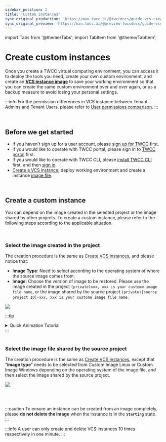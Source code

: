 ```yaml
---
sidebar_position: 2
title: 'Custom instances'
sync_original_production: 'https://man.twcc.ai/@twccdocs/guide-vcs-create-custom-instance-en' 
sync_original_preview: 'https://man.twcc.ai/@preview-twccdocs/guide-vcs-create-custom-instance-en' 
---
```


import Tabs from '@theme/Tabs';
import TabItem from '@theme/TabItem';

# Create custom instances

Once you create a TWCC virtual computing environment, you can access it to deploy the tools you need, create your own custom environment, and create an [**VCS instance image**](https://man.twcc.vip/en/docs/vcs/user-guides/backup/creation) to save your working environment so that you can create the same custom environment over and over again, or as a backup measure to avoid losing your personal settings.

:::info
For the permission differences in VCS instance between Tenant Admins and Tenant Users, please refer to [<ins>User permissions comparison</ins>](https://man.twcc.ai/@twccdocs/role-main-en).
:::

<br/>


## Before we get started

- If you haven't sign up for a user account, please [sign up for TWCC](https://www.twcc.ai/) first.
- If you would like to operate with TWCC portal, please sign in to [TWCC portal](https://www.twcc.ai/) first.
- If you would like to operate with TWCC CLI, please [install TWCC CLI](https://man.twcc.ai/XP63CErkQve0tlN0oHxrcA?view#1-2-%E5%AE%89%E8%A3%9DTWCC-CLI) first, and then [sign in](https://man.twcc.ai/XP63CErkQve0tlN0oHxrcA?view#1-3-%E9%80%B2%E5%85%A5-TWCC_CLI-%E7%92%B0%E5%A2%83%E4%B8%A6%E9%96%8B%E5%A7%8B%E4%BD%BF%E7%94%A8%E6%9C%8D%E5%8B%99).
- [Create a VCS instance](https://man.twcc.ai/@twccdocs/guide-vcs-create-en), deploy working environment and create a instance [image file](https://man.twcc.ai/@twccdocs/vcs-vds-instance-image-en).

<br/>

## Create a custom instance

You can depend on the image created in the selected project or the image shared by other projects. To create a custom instance, please refer to the following steps according to the applicable situation.

<br/>

### Select the image created in the project

<Tabs>

<TabItem value="TWCC Portal" label="TWCC Portal">

The creation procedure is the same as [<ins>Create VCS instances</ins>](create-instances.md), and please notice that:
- **Image Type**: Need to select according to the operating system of where the source image comes from.
- **Image**: Choose the version of image to be restored. Please use the image created in the project `(private)xxx, xxx is your custome image file name`, or the image shared by the source project `(private)[source project ID]-xxx, xxx is your custome image file name`.

![](https://cos.twcc.ai/SYS-MANUAL/uploads/upload_0dcb4912bb77fb6de9f67c58d74bf47a.png)

:::tip
<details>

<summary> Quick Animation Tutorial <i class="fa fa-file-video-o" aria-hidden="true"></i> </summary>

![](https://i.imgur.com/XLTl6xa.gif)

</details>
:::

</TabItem>

<TabItem value="TWCC CLI" label="TWCC CLI(TBD)">

<br/>

</TabItem>

</Tabs>

<br/>


### Select the image file shared by the source project

<Tabs>

<TabItem value="TWCC Portal" label="TWCC Portal">

The creation procedure is the same as [<ins>Create VCS instances</ins>](https://man.twcc.vip/en/docs/vcs/user-guides/creation/vcs-instances), except that "**image type**" needs to be selected from Custom Image Linux or Custom Image Windows depending on the operating system of the image file, and then select the image shared by the source project.

![](https://cos.twcc.ai/SYS-MANUAL/uploads/upload_09dbcd06461d854690a0e0d04136673b.png)

</TabItem>

<TabItem value="TWCC CLI" label="TWCC CLI(TBD)">

<br/>

</TabItem>

</Tabs>

<br/>

:::caution
To ensure an instance can be created from an image completely, please **do not delete the image** when the instance is in the **`Starting`** state.
:::

:::info
A user can only create and delete VCS instances 10 times respectively in one minute.
:::